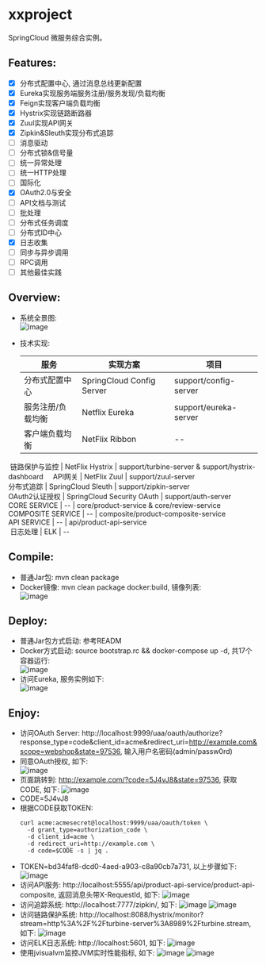 # xxproject
SpringCloud 微服务综合实例。

## Features:    
- [x] 分布式配置中心, 通过消息总线更新配置
- [x] Eureka实现服务端服务注册/服务发现/负载均衡
- [x] Feign实现客户端负载均衡
- [x] Hystrix实现链路断路器
- [x] Zuul实现API网关
- [x] Zipkin&Sleuth实现分布式追踪
- [ ] 消息驱动
- [ ] 分布式锁&信号量
- [ ] 统一异常处理
- [ ] 统一HTTP处理
- [ ] 国际化
- [x] OAuth2.0与安全
- [ ] API文档与测试
- [ ] 批处理
- [ ] 分布式任务调度
- [ ] 分布式ID中心
- [x] 日志收集
- [ ] 同步与异步调用
- [ ] RPC调用
- [ ] 其他最佳实践

## Overview:    
- 系统全景图:    
  ![image](screenshots/microservices-operations-reference-model.png)
- 技术实现:    

  | 服务 | 实现方案 | 项目 |   
  | ------------------- | --------------------- | -------------------------------------------------- |      
  分布式配置中心 | SpringCloud Config Server | support/config-server     
  服务注册/负载均衡 | Netflix Eureka | support/eureka-server     
  客户端负载均衡 | NetFlix Ribbon | --      
  链路保护与监控 | NetFlix Hystrix | support/turbine-server & support/hystrix-dashboard    
  API网关 | NetFlix Zuul | support/zuul-server    
  分布式追踪 | SpringCloud Sleuth | support/zipkin-server    
  OAuth2认证授权 | SpringCloud Security OAuth | support/auth-server    
  CORE SERVICE | -- | core/product-service & core/review-service    
  COMPOSITE SERVICE | -- | composite/product-composite-service   
  API SERVICE | -- | api/product-api-service   
  日志处理 | ELK | --    


## Compile:
- 普通Jar包: mvn clean package
- Docker镜像: mvn clean package docker:build,  镜像列表:    
  ![image](screenshots/docker_images.png)
  
## Deploy:
- 普通Jar包方式启动: 参考READM
- Docker方式启动: source bootstrap.rc && docker-compose up -d, 共17个容器运行:    
  ![image](screenshots/deploy_docker.png) 
- 访问Eureka, 服务实例如下:  
  ![image](screenshots/eureka.png) 
  
## Enjoy:
- 访问OAuth Server: http://localhost:9999/uaa/oauth/authorize?response_type=code&client_id=acme&redirect_uri=http://example.com&scope=webshop&state=97536, 
  输入用户名密码(admin/passw0rd)
- 同意OAuth授权, 如下:    
  ![image](screenshots/approval.png) 
- 页面跳转到: http://example.com/?code=5J4vJ8&state=97536, 获取CODE, 如下:
  ![image](screenshots/auth.png) 
- CODE=5J4vJ8
- 根据CODE获取TOKEN: 
  ```
  curl acme:acmesecret@localhost:9999/uaa/oauth/token \
	-d grant_type=authorization_code \
	-d client_id=acme \
	-d redirect_uri=http://example.com \
	-d code=$CODE -s | jq .
  ```
- TOKEN=bd34faf8-dcd0-4aed-a903-c8a90cb7a731, 以上步骤如下:
  ![image](screenshots/token.png) 
- 访问API服务: http://localhost:5555/api/product-api-service/product-api-composite, 返回消息头带X-RequestId, 如下: 
  ![image](screenshots/api.png) 
- 访问追踪系统: http://localhost:7777/zipkin/, 如下: 
  ![image](screenshots/trace.png) 
  ![image](screenshots/dependency.png) 
- 访问链路保护系统: http://localhost:8088/hystrix/monitor?stream=http%3A%2F%2Fturbine-server%3A8989%2Fturbine.stream, 如下: 
  ![image](screenshots/hystrix.png) 
- 访问ELK日志系统: http://localhost:5601, 如下: 
  ![image](screenshots/elk.png) 
- 使用jvisualvm监控JVM实时性能指标, 如下: 
  ![image](screenshots/jvisualvm.png) 
  ![image](screenshots/threads.png) 
  
